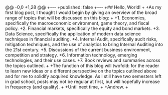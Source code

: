 @@ -0,0 +1,28 @@
 +---
 +published: false
 +---
 +## Hello, World!
 +
 +As my first blog post, I thought I would begin by giving an overview of the broad range of topics that will be discussed on this blog: 
 +
 +1. Economics, specifically the macroeconomic environment, game theory, and fiscal policy.
 +2. Financial markets, specifically the equity and bond markets.
 +3. Data Science, specifically the application of modern data science techniques in financial auditing.
 +4. Internal Audit, specifically audit risks, mitigation techniques, and the use of analytics to bring Internal Auditing into the 21st century. 
 +5. Discussions of the current business environment, competition and strategy.
 +6. Information technology, emerging technologies, and their use cases.
 +7. Book reviews and summaries across the topics outlined. 
 +
 +The function of this blog will twofold: for the reader to learn new ideas or a different perspective on the topics outlined above and for me to solidify acquired knowledge. As I still have two semesters left in grad school, posts may not be regular at first, but will hopefully increase in frequency (and quality).
 +
 +Until next time,
 +
 +Andrew.
 +
